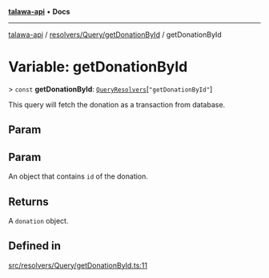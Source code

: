 [**talawa-api**](../../../../README.md) • **Docs**

***

[talawa-api](../../../../modules.md) / [resolvers/Query/getDonationById](../README.md) / getDonationById

# Variable: getDonationById

\> `const` **getDonationById**: [`QueryResolvers`](../../../../types/generatedGraphQLTypes/type-aliases/QueryResolvers.md)\[`"getDonationById"`\]

This query will fetch the donation as a transaction from database.

## Param

## Param

An object that contains `id` of the donation.

## Returns

A `donation` object.

## Defined in

[src/resolvers/Query/getDonationById.ts:11](https://github.com/PalisadoesFoundation/talawa-api/blob/92443bb6a5ff3ed66457149a509401986a82e570/src/resolvers/Query/getDonationById.ts#L11)

